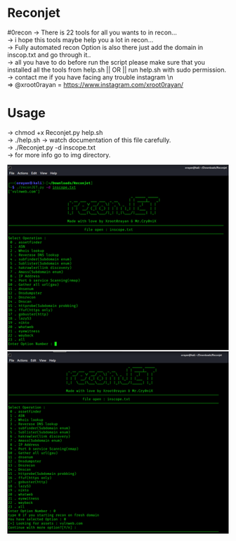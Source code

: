 # Reconjet

#0recon
→ There is 22 tools for all you wants to in recon...<br />
→ i hope this tools maybe help you a lot in recon...<br />
→ Fully automated recon Option is also there just add the domain in inscop.txt and go through it..<br />
→ all you have to do before run the script please make sure that you installed all the tools from help.sh || OR || run help.sh with sudo permission.<br />
→ contact me if you have facing any trouble instagram  \n
   <br /> ⇒ @xroot0rayan = https://www.instagram.com/xroot0rayan/

<h1>Usage</h1>
-> chmod +x Reconjet.py help.sh<br />
-> ./help.sh 			-> watch documentation of this file carefully.<br />
-> ./Reconjet.py -d inscope.txt<br />
-> for more info go to img directory.<br />
<p align="center">
  <img src="https://github.com/jaypatel131/Reconjet/blob/main/img/recon.png">
  <img src="https://github.com/jaypatel131/Reconjet/blob/main/img/recon2.png" >
</p>
